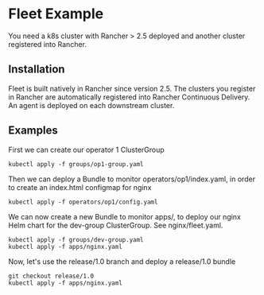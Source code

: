 # Fleet Example

You need a k8s cluster with Rancher > 2.5 deployed and another cluster registered into Rancher.

## Installation

Fleet is built natively in Rancher since version 2.5.
The clusters you register in Rancher are automatically registered into Rancher Continuous Delivery. 
An agent is deployed on each downstream cluster.

## Examples

First we can create our operator 1 ClusterGroup
```
kubectl apply -f groups/op1-group.yaml
```

Then we can deploy a Bundle to monitor operators/op1/index.yaml, in order to create an index.html configmap for nginx
```
kubectl apply -f operators/op1/config.yaml
```

We can now create a new Bundle to monitor apps/, to deploy our nginx Helm chart for the dev-group ClusterGroup. See nginx/fleet.yaml.
```
kubectl apply -f groups/dev-group.yaml
kubectl apply -f apps/nginx.yaml
```

Now, let's use the release/1.0 branch and deploy a release/1.0 bundle
```
git checkout release/1.0
kubectl apply -f apps/nginx.yaml
```


